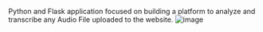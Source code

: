 Python and Flask application focused on building a platform to analyze and transcribe any Audio File uploaded to the website.
![image](https://user-images.githubusercontent.com/86090405/147861562-a036f8da-a67c-4c63-a0f3-7fb18d52094c.png)
